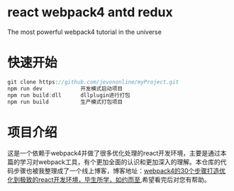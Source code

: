 # react webpack4 antd redux
The most powerful webpack4 tutorial in the universe
# 快速开始
```javascript
git clone https://github.com/jevononline/myProject.git
npm run dev            开发模式启动项目
npm run build:dll      dllplugin进行打包
npm run build          生产模式打包项目
```
# 项目介绍
这是一个依赖于webpack4并做了很多优化处理的react开发环境，主要是通过本篇的学习对webpack工具，有个更加全面的认识和更加深入的理解。本仓库的代码步骤也被我整理成了一个线上博客，博客地址：[webpack4的30个步骤打造优化到极致的react开发环境，毕生所学，如约而至](https://juejin.im/post/5cfe4b13f265da1bb13f26a8),希望看完后对您有帮助。
<!-- # 开源协议 -->
<!-- 本项目基于 MIT 协议，请自由地享受和参与开源。 -->
